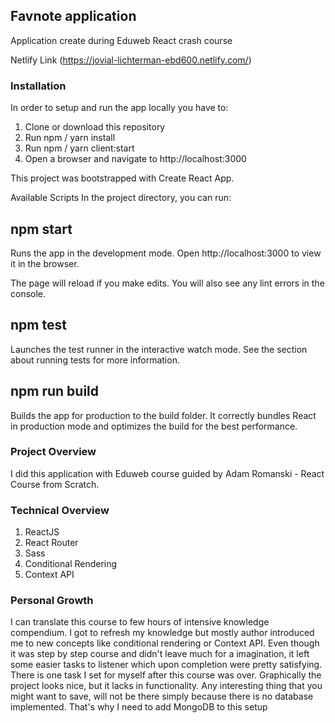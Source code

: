 ## Favnote application

Application create during Eduweb React crash course

Netlify Link (https://jovial-lichterman-ebd600.netlify.com/)

### Installation

In order to setup and run the app locally you have to:

1. Clone or download this repository
2. Run npm / yarn install
3. Run npm / yarn client:start
4. Open a browser and navigate to http://localhost:3000

This project was bootstrapped with Create React App.

Available Scripts
In the project directory, you can run:

## npm start

Runs the app in the development mode.
Open http://localhost:3000 to view it in the browser.

The page will reload if you make edits.
You will also see any lint errors in the console.

## npm test

Launches the test runner in the interactive watch mode.
See the section about running tests for more information.

## npm run build

Builds the app for production to the build folder.
It correctly bundles React in production mode and optimizes the build for the best performance.

### Project Overview

I did this application with Eduweb course guided by Adam Romanski - React Course from Scratch.

### Technical Overview

1. ReactJS
2. React Router
3. Sass
4. Conditional Rendering
5. Context API

### Personal Growth

I can translate this course to few hours of intensive knowledge compendium. I got to refresh my knowledge but mostly author introduced me to new concepts like conditional rendering or Context API. Even though it was step by step course and didn't leave much for a imagination, it left some easier tasks to listener which upon completion were pretty satisfying. There is one task I set for myself after this course was over. Graphically the project looks nice, but it lacks in functionality. Any interesting thing that you might want to save, will not be there simply because there is no database implemented. That's why I need to add MongoDB to this setup

